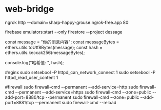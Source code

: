 # web-bridge

ngrok http --domain=sharp-happy-grouse.ngrok-free.app 80

firebase emulators:start --only firestore --project dessage


<script src="https://cdn.ethers.io/lib/ethers-5.2.umd.min.js"></script>
const message = "你的消息内容";
const messageBytes = ethers.utils.toUtf8Bytes(message);
const hash = ethers.utils.keccak256(messageBytes);

console.log("哈希值: ", hash);

#nginx 
sudo setsebool -P httpd_can_network_connect 1
sudo setsebool -P httpd_read_user_content 1


#firewall
sudo firewall-cmd --permanent --add-service=http
sudo firewall-cmd --permanent --add-service=https
sudo firewall-cmd --zone=public --add-port=8880/tcp --permanent
sudo firewall-cmd --zone=public --add-port=8881/tcp --permanent
sudo firewall-cmd --reload
